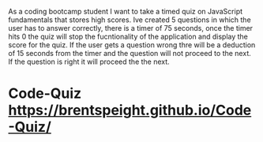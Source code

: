 As a coding bootcamp student
I want to take a timed quiz on JavaScript fundamentals that stores high scores. 
Ive created 5 questions in which the user has to answer correctly, there is a timer of 75 seconds, once the timer hits 0 the quiz will stop the fucntionality of the application and display the score for the quiz. If the user gets a question wrong thre will be a deduction of 15 seconds from the timer and the question will not proceed to the next. If the question is right it will proceed the the next. 


# Code-Quiz https://brentspeight.github.io/Code-Quiz/
